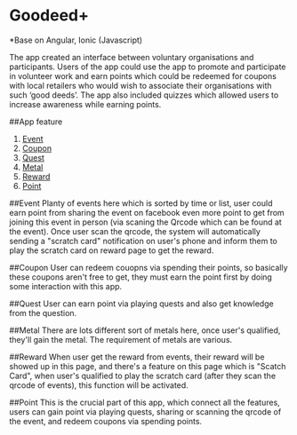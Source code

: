 # Goodeed+
*Base on Angular, Ionic (Javascript)

The app created an interface between voluntary organisations and participants. Users of the app could use the app to promote and participate in volunteer work and earn points which could be redeemed   for coupons with local retailers who would wish to associate their organisations with such ‘good deeds’. The app also included quizzes which allowed users to increase awareness while earning points. 

##App feature

1. [Event](#event)
2. [Coupon](#coupon)
3. [Quest](#quest)
4. [Metal](#metal)
5. [Reward](#reward)
6. [Point](#point)

##Event
Planty of events here which is sorted by time or list, user could earn point from sharing the event on facebook even more point to get from joining this event in person (via scaning the Qrcode which can be found at the event). Once user scan the qrcode, the system will automatically sending a "scratch card" notification on user's phone and inform them to play the scratch card on reward page to get the reward. 

##Coupon
User can redeem couopns via spending their points, so basically these coupons aren't free to get, they must earn the point first by doing some interaction with this app.

##Quest
User can earn point via playing quests and also get knowledge from the question.

##Metal
There are lots different sort of metals here, once user's qualified, they'll gain the metal. The requirement of metals are various.

##Reward
When user get the reward from events, their reward will be showed up in this page, and there's a feature on this page which is "Scatch Card", when user's qualified to play the scratch card (after they scan the qrcode of events), this function will be activated.

##Point
This is the crucial part of this app, which connect all the features, users can gain point via playing quests, sharing or scanning the qrcode of the event, and redeem coupons via spending points.

